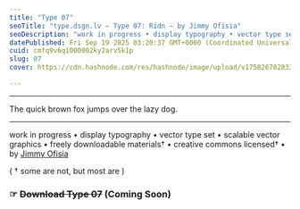 ```yaml
---
title: "Type 07"
seoTitle: "type.dsgn.lv — Type 07: Ridn — by Jimmy Ofisia"
seoDescription: "work in progress • display typography • vector type set • freely downloadable materials • creative commons licensed • by Jimmy Ofisia"
datePublished: Fri Sep 19 2025 03:20:37 GMT+0000 (Coordinated Universal Time)
cuid: cmfq9v6q1000002ky2arv5k1p
slug: 07
cover: https://cdn.hashnode.com/res/hashnode/image/upload/v1758267828333/5d99bdad-e715-4777-8cd2-1b24d56de88e.png

---
```


---

The quick brown fox jumps over the lazy dog.

---

work in progress • display typography • vector type set • scalable vector graphics • freely downloadable materials† • creative commons licensed† • by [Jimmy Ofisia](https://dsgn.lv)

( † some are not, but most are )

### **☞** **<s>Download Type 07</s> (Coming Soon)**